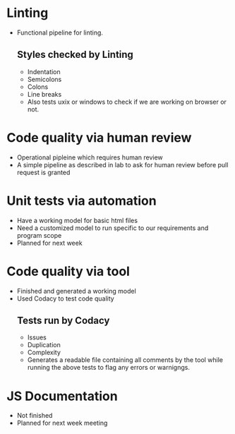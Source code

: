 # Linting
 - Functional pipeline for linting. 
   ## Styles checked by Linting
     - Indentation
     - Semicolons
     - Colons
     - Line breaks
     - Also tests uxix or windows to check if we are working on browser or not. 



# Code quality via human review
 - Operational pipleine which requires human review
 - A simple pipeline as described in lab to ask for human review before pull request is granted



# Unit tests via automation 
 - Have a working model for basic html files
 - Need a customized model to run specific to our requirements and program scope
 - Planned for next week 
 


# Code quality via tool
 - Finished and generated a working model
 - Used Codacy to test code quality
   ## Tests run by Codacy
     - Issues
     - Duplication
     - Complexity 
     - Generates a readable file containing all comments by the tool while running the above tests to flag any errors or warnigngs.



# JS Documentation
 - Not finished
 - Planned for next week meeting
